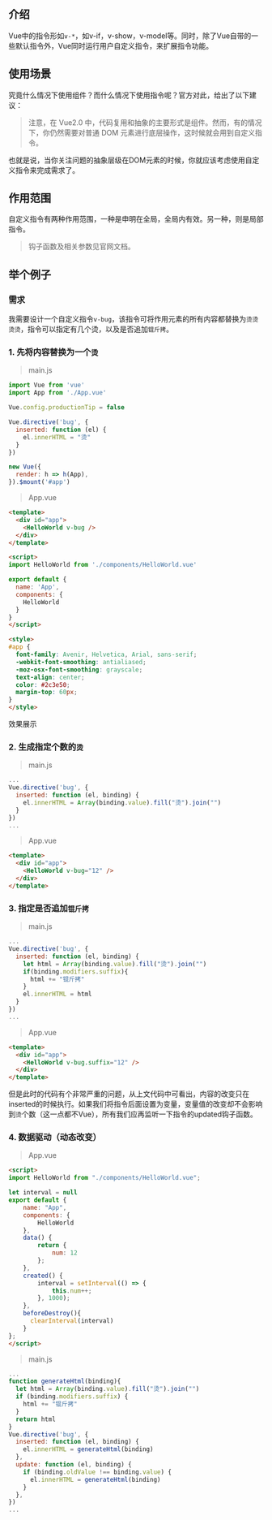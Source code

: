 
## 介绍

Vue中的指令形如`v-*`，如v-if，v-show，v-model等。同时，除了Vue自带的一些默认指令外，Vue同时运行用户自定义指令，来扩展指令功能。

## 使用场景

究竟什么情况下使用组件？而什么情况下使用指令呢？官方对此，给出了以下建议：

> 注意，在 Vue2.0 中，代码复用和抽象的主要形式是组件。然而，有的情况下，你仍然需要对普通 DOM 元素进行底层操作，这时候就会用到自定义指令。

也就是说，当你关注问题的抽象层级在DOM元素的时候，你就应该考虑使用自定义指令来完成需求了。

## 作用范围

自定义指令有两种作用范围，一种是申明在全局，全局内有效。另一种，则是局部指令。

> 钩子函数及相关参数见官网文档。

## 举个例子

### 需求

我需要设计一个自定义指令`v-bug`，该指令可将作用元素的所有内容都替换为`烫烫烫烫`，指令可以指定有几个烫，以及是否追加`锟斤拷`。

### 1. 先将内容替换为一个`烫`

> main.js

```javascript
import Vue from 'vue'
import App from './App.vue'

Vue.config.productionTip = false

Vue.directive('bug', {
  inserted: function (el) {
    el.innerHTML = "烫"
  }
})

new Vue({
  render: h => h(App),
}).$mount('#app')
```

> App.vue

```html
<template>
  <div id="app">
    <HelloWorld v-bug />
  </div>
</template>

<script>
import HelloWorld from './components/HelloWorld.vue'

export default {
  name: 'App',
  components: {
    HelloWorld
  }
}
</script>

<style>
#app {
  font-family: Avenir, Helvetica, Arial, sans-serif;
  -webkit-font-smoothing: antialiased;
  -moz-osx-font-smoothing: grayscale;
  text-align: center;
  color: #2c3e50;
  margin-top: 60px;
}
</style>

```

效果展示

### 2. 生成指定个数的`烫`

> main.js

```javascript
...
Vue.directive('bug', {
  inserted: function (el, binding) {
    el.innerHTML = Array(binding.value).fill("烫").join("")
  }
})
...
```

> App.vue

```html
<template>
  <div id="app">
    <HelloWorld v-bug="12" />
  </div>
</template>
```

### 3. 指定是否追加`锟斤拷`

> main.js

```javascript
...
Vue.directive('bug', {
  inserted: function (el, binding) {
    let html = Array(binding.value).fill("烫").join("")
    if(binding.modifiers.suffix){
      html += "锟斤拷"
    }
    el.innerHTML = html
  }
})
...
```

> App.vue

```html
<template>
  <div id="app">
    <HelloWorld v-bug.suffix="12" />
  </div>
</template>
```

但是此时的代码有个非常严重的问题，从上文代码中可看出，内容的改变只在inserted的时候执行。如果我们将指令后面设置为变量，变量值的改变却不会影响到`烫`个数（这一点都不Vue），所有我们应再监听一下指令的updated钩子函数。

### 4. 数据驱动（动态改变）

> App.vue

```html
<script>
import HelloWorld from "./components/HelloWorld.vue";

let interval = null
export default {
    name: "App",
    components: {
        HelloWorld
    },
    data() {
        return {
            num: 12
        };
    },
    created() {
        interval = setInterval(() => {
            this.num++;
        }, 1000);
    },
    beforeDestroy(){
      clearInterval(interval)
    }
};
</script>

```

> main.js

```javascript
...
function generateHtml(binding){
  let html = Array(binding.value).fill("烫").join("")
  if (binding.modifiers.suffix) {
    html += "锟斤拷"
  }
  return html
}
Vue.directive('bug', {
  inserted: function (el, binding) {
    el.innerHTML = generateHtml(binding)
  },
  update: function (el, binding) {
    if (binding.oldValue !== binding.value) {
      el.innerHTML = generateHtml(binding)
    }
  },
})
...
```

